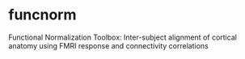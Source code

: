 # funcnorm
Functional Normalization Toolbox: Inter-subject alignment of cortical anatomy using FMRI response and connectivity correlations
